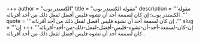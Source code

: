 +++
author = "الكسندر بوب"
title = "مقولة الكسندر بوب"
description = '''مقولة الكسندر بوب: إن كان لسمعة أحد أن تشوه فليس أفضل لفعل ذلك من أحد أقربائه .'''
quote = '''إن كان لسمعة أحد أن تشوه فليس أفضل لفعل ذلك من أحد أقربائه .'''
slug = '''إن-كان-لسمعة-أحد-أن-تشوه-فليس-أفضل-لفعل-ذلك-من-أحد-أقربائه'''
+++
إن كان لسمعة أحد أن تشوه فليس أفضل لفعل ذلك من أحد أقربائه .
